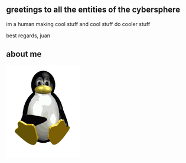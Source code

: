 ## greetings to all the entities of the cybersphere

im a human making cool stuff and cool stuff do cooler stuff

best regards,
juan

## about me

<img src="https://raw.githubusercontent.com/v4rgas/v4rgas/main/me.gif"/>

